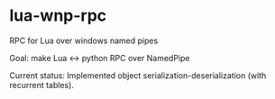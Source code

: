 # lua-wnp-rpc
RPC for Lua over windows named pipes

Goal: make Lua <-> python RPC over NamedPipe

Current status: Implemented object serialization-deserialization (with recurrent tables).